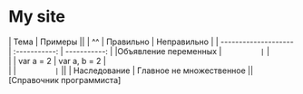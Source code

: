 # My site

| Тема                 |          Примеры            ||
| ^^                   |   Правильно   | Неправильно  |
| -------------------- | :-----------: | -----------: |
|Объявление переменных | ```          | ```           | \
|                      | var a = 2    | var a, b = 2  | \
|                      | ```          | ```           ||
| Наследование         | Главное не множественное     ||
[Справочник программиста]        
